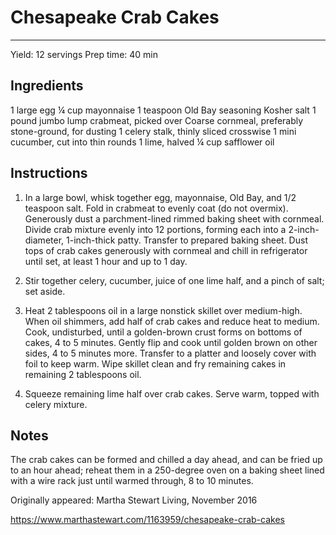 # Chesapeake Crab Cakes
---
Yield: 12 servings
Prep time: 40 min

## Ingredients
1 large egg
¼ cup mayonnaise
1 teaspoon Old Bay seasoning
Kosher salt
1 pound jumbo lump crabmeat, picked over
Coarse cornmeal, preferably stone-ground, for dusting
1 celery stalk, thinly sliced crosswise
1 mini cucumber, cut into thin rounds
1 lime, halved
¼ cup safflower oil

## Instructions
1. In a large bowl, whisk together egg, mayonnaise, Old Bay, and 1/2 teaspoon salt. Fold in crabmeat to evenly coat (do not overmix). Generously dust a parchment-lined rimmed baking sheet with cornmeal. Divide crab mixture evenly into 12 portions, forming each into a 2-inch-diameter, 1-inch-thick patty. Transfer to prepared baking sheet. Dust tops of crab cakes generously with cornmeal and chill in refrigerator until set, at least 1 hour and up to 1 day.

2. Stir together celery, cucumber, juice of one lime half, and a pinch of salt; set aside.

3. Heat 2 tablespoons oil in a large nonstick skillet over medium-high. When oil shimmers, add half of crab cakes and reduce heat to medium. Cook, undisturbed, until a golden-brown crust forms on bottoms of cakes, 4 to 5 minutes. Gently flip and cook until golden brown on other sides, 4 to 5 minutes more. Transfer to a platter and loosely cover with foil to keep warm. Wipe skillet clean and fry remaining cakes in remaining 2 tablespoons oil.

4. Squeeze remaining lime half over crab cakes. Serve warm, topped with celery mixture.

## Notes

The crab cakes can be formed and chilled a day ahead, and can be fried up to an hour ahead; reheat them in a 250-degree oven on a baking sheet lined with a wire rack just until warmed through, 8 to 10 minutes.

Originally appeared: Martha Stewart Living, November 2016

https://www.marthastewart.com/1163959/chesapeake-crab-cakes